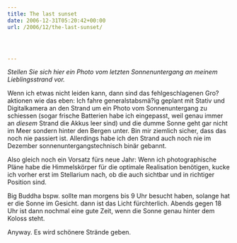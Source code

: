 ```yaml
---
title: The last sunset
date: 2006-12-31T05:20:42+00:00
url: /2006/12/the-last-sunset/




---
```

_Stellen Sie sich hier ein Photo vom letzten Sonnenuntergang an meinem Lieblingsstrand vor._

Wenn ich etwas nicht leiden kann, dann sind das fehlgeschlagenen Gro?aktionen wie das eben: Ich fahre generalstabsmä?ig geplant mit Stativ und Digitalkamera an den Strand um ein Photo vom Sonnenuntergang zu schiessen (sogar frische Batterien habe ich eingepasst, weil genau immer an _diesem_ Strand die Akkus leer sind) und die dumme Sonne geht gar nicht im Meer sondern hinter den Bergen unter. Bin mir ziemlich sicher, dass das noch nie passiert ist. Allerdings habe ich den Strand auch noch nie im Dezember sonnenuntergangstechnisch binär gebannt.

Also gleich noch ein Vorsatz fürs neue Jahr: Wenn ich photographische Pläne habe die Himmelskörper für die optimale Realisation benötigen, kucke ich vorher erst im Stellarium nach, ob die auch sichtbar und in richtiger Position sind.

Big Buddha bspw. sollte man morgens bis 9 Uhr besucht haben, solange hat er die Sonne im Gesicht. dann ist das Licht fürchterlich. Abends gegen 18 Uhr ist dann nochmal eine gute Zeit, wenn die Sonne genau hinter dem Koloss steht.

Anyway. Es wird schönere Strände geben.
